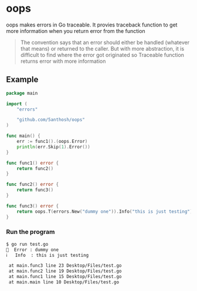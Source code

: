 # oops

oops makes errors in Go traceable.
It provies traceback function to get more information when you return error from the function

> The convention says that an error should either be handled (whatever that means) or returned to the caller.
> But with more abstraction, it is difficult to find where the error got originated
> so Traceable function returns error with more information

## Example

```go
package main

import (
	"errors"

	"github.com/5anthosh/oops"
)

func main() {
	err := func1().(oops.Error)
	println(err.Skip(1).Error())
}

func func1() error {
	return func2()
}

func func2() error {
	return func3()
}

func func3() error {
	return oops.T(errors.New("dummy one")).Info("this is just testing")
}

```

### Run the program

```sh
$ go run test.go
🔴  Error : dummy one
ℹ️   Info  : this is just testing

 at main.func3 line 23 Desktop/Files/test.go
 at main.func2 line 19 Desktop/Files/test.go
 at main.func1 line 15 Desktop/Files/test.go
 at main.main line 10 Desktop/Files/test.go
```

